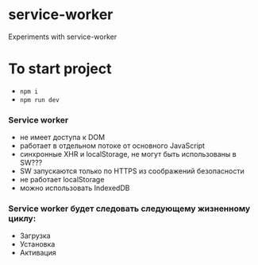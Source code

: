 # service-worker
Experiments with service-worker

# To start project

* ```npm i```  
* ```npm run dev```

### Service worker

* не имеет доступа к DOM 
* работает в отдельном потоке от основного JavaScript 
* синхронные XHR и localStorage, не могут быть использованы в SW???
* SW запускаются только по HTTPS из соображений безопасности
* не работает localStorage
* можно использовать IndexedDB  

### Service worker будет следовать следующему жизненному циклу:

* Загрузка
* Установка
* Активация
